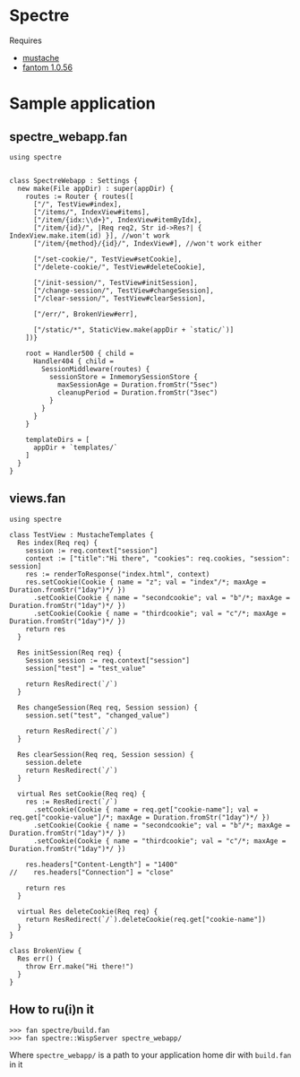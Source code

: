 Spectre
=======

Requires  
* [mustache](https://github.com/vspy/mustache)  
* [fantom 1.0.56](http://fantom.org)  

Sample application
==================

spectre_webapp.fan
------------------
    using spectre

    
    class SpectreWebapp : Settings {
      new make(File appDir) : super(appDir) {
        routes := Router { routes([
          ["/", TestView#index],
          ["/items/", IndexView#items],
          ["/item/{idx:\\d+}", IndexView#itemByIdx],
          ["/item/{id}/", |Req req2, Str id->Res?| { IndexView.make.item(id) }], //won't work
          ["/item/{method}/{id}/", IndexView#], //won't work either

          ["/set-cookie/", TestView#setCookie],
          ["/delete-cookie/", TestView#deleteCookie],

          ["/init-session/", TestView#initSession],
          ["/change-session/", TestView#changeSession],
          ["/clear-session/", TestView#clearSession],

          ["/err/", BrokenView#err],

          ["/static/*", StaticView.make(appDir + `static/`)]
        ])}

        root = Handler500 { child = 
          Handler404 { child = 
            SessionMiddleware(routes) {
              sessionStore = InmemorySessionStore { 
                maxSessionAge = Duration.fromStr("5sec")
                cleanupPeriod = Duration.fromStr("3sec")
              }
            }
          }
        }

        templateDirs = [
          appDir + `templates/`
        ]
      }
    }

    
views.fan
---------
    using spectre

    class TestView : MustacheTemplates {
      Res index(Req req) {
        session := req.context["session"]
        context := ["title":"Hi there", "cookies": req.cookies, "session": session]
        res := renderToResponse("index.html", context)
        res.setCookie(Cookie { name = "z"; val = "index"/*; maxAge = Duration.fromStr("1day")*/ })
          .setCookie(Cookie { name = "secondcookie"; val = "b"/*; maxAge = Duration.fromStr("1day")*/ })
          .setCookie(Cookie { name = "thirdcookie"; val = "c"/*; maxAge = Duration.fromStr("1day")*/ })
        return res
      }

      Res initSession(Req req) {
        Session session := req.context["session"]
        session["test"] = "test_value"

        return ResRedirect(`/`)
      }

      Res changeSession(Req req, Session session) {
        session.set("test", "changed_value")

        return ResRedirect(`/`)
      }

      Res clearSession(Req req, Session session) {
        session.delete
        return ResRedirect(`/`)
      }

      virtual Res setCookie(Req req) {
        res := ResRedirect(`/`)
          .setCookie(Cookie { name = req.get["cookie-name"]; val = req.get["cookie-value"]/*; maxAge = Duration.fromStr("1day")*/ })
          .setCookie(Cookie { name = "secondcookie"; val = "b"/*; maxAge = Duration.fromStr("1day")*/ })
          .setCookie(Cookie { name = "thirdcookie"; val = "c"/*; maxAge = Duration.fromStr("1day")*/ })

        res.headers["Content-Length"] = "1400"
    //    res.headers["Connection"] = "close"

        return res
      }

      virtual Res deleteCookie(Req req) {
        return ResRedirect(`/`).deleteCookie(req.get["cookie-name"])
      }
    }

    class BrokenView {
      Res err() {
        throw Err.make("Hi there!")
      }
    }

How to ru(i)n it
----------------
    >>> fan spectre/build.fan
    >>> fan spectre::WispServer spectre_webapp/

Where `spectre_webapp/` is a path to your application home dir with `build.fan` in it